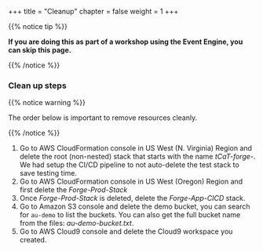 +++
title = "Cleanup"
chapter = false
weight = 1
+++

{{% notice tip %}}
<p><strong>
If you are doing this as part of a workshop using the Event Engine, you can skip this page.
</strong></p>
{{% /notice %}}

### Clean up steps

{{% notice warning %}}
<p>
The order below is important to remove resources cleanly.
</p>
{{% /notice %}}

1. Go to AWS CloudFormation console in US West (N. Virginia) Region and delete the root (non-nested) stack that starts with the name *tCaT-forge-*. We had setup the CI/CD pipeline to not auto-delete the test stack to save testing time.
2. Go to AWS CloudFormation console in US West (Oregon) Region and first delete the *Forge-Prod-Stack*
3. Once *Forge-Prod-Stack* is deleted, delete the *Forge-App-CICD* stack.
4. Go to Amazon S3 console and delete the demo bucket, you can search for `au-demo` to list the buckets. You can also get the full bucket name from the files: *au-demo-bucket.txt*.
5. Go to AWS Cloud9 console and delete the Cloud9 workspace you created.